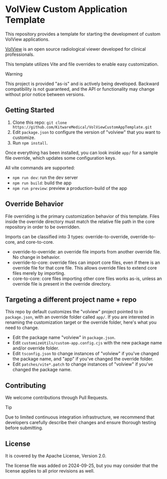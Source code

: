 # VolView Custom Application Template

This repository provides a template for starting the development of custom VolView applications.

[VolView](https://kitware.github.io/VolView/#what-is-volview) is an open source radiological viewer
developed for clinical professionals.

This template utilizes Vite and file overrides to enable easy customization.

> [!WARNING]
> This project is provided "as-is" and is actively being developed. Backward compatibility is
> not guaranteed, and the API or functionality may change without prior notice between versions.

## Getting Started

1. Clone this repo: `git clone https://github.com/KitwareMedical/VolViewCustomAppTemplate.git`
1. Edit `package.json` to configure the version of "volview" that you want to customize.
1. Run `npm install`.

Once everything has been installed, you can look inside `app/` for a sample file override, which updates some configuration keys.

All vite commands are supported:
- `npm run dev`: run the dev server
- `npm run build`: build the app
- `npm run preview`: preview a production-build of the app

## Override Behavior

File overriding is the primary customization behavior of this template. Files inside the override directory must match the relative file path in the core repository in order to be overridden.

Imports can be classified into 3 types: override-to-override, override-to-core, and core-to-core.
- override-to-override: an override file imports from another override file. No change in behavior.
- override-to-core: override files can import core files, even if there is an override file for that core file. This allows override files to extend core files merely by importing.
- core-to-core: core files importing other core files works as-is, unless an override file is present in the override directory.

## Targeting a different project name + repo

This repo by default customizes the "volview" project pointed to in `package.json`, with an override folder called `app/`.
If you are interested in renaming the customization target or the override folder, here's what you need to change.
- Edit the package name "volview" in `package.json`.
- Edit `customizeUtils/custom-app.config.cjs` with the new package name and/or override folder.
- Edit `tsconfig.json` to change instances of "volview" if you've changed the package name, and "app" if you've changed the override folder.
- Edit `patches/vite*.patch` to change instances of "volview" if you've changed the package name.

## Contributing

We welcome contributions through Pull Requests.

> [!TIP]
> Due to limited continuous integration infrastructure, we recommend that developers carefully
> describe their changes and ensure thorough testing before submitting.

## License

It is covered by the Apache License, Version 2.0.

The license file was added on 2024-09-25, but you may consider that the license applies to all prior revisions as well.
